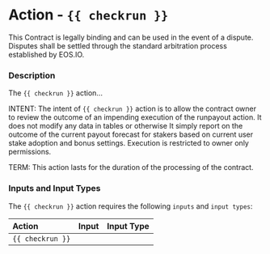 # Action - `{{ checkrun }}`

This Contract is legally binding and can be used in the event of a dispute. Disputes shall be settled through the standard arbitration process established by EOS.IO.

### Description

The `{{ checkrun }}` action... 

INTENT: The intent of `{{ checkrun }}` action is to allow the contract owner to review the outcome of an impending execution of the runpayout action. It does not modify any data in tables or otherwise It simply report on the outcome of the current payout forecast for stakers based on current user stake adoption and bonus settings. Execution is restricted to owner only permissions. 

TERM: This action lasts for the duration of the processing of the contract.

### Inputs and Input Types

The `{{ checkrun }}` action requires the following `inputs` and `input types`:

| Action | Input | Input Type |
|:--|:--|:--|
| `{{ checkrun }}` | | |
